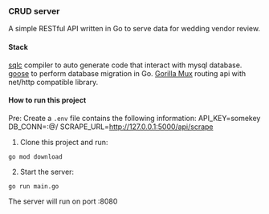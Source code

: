 ### CRUD server
A simple RESTful API written in Go to serve data for wedding vendor review.

#### Stack
[sqlc](https://github.com/sqlc-dev/sqlc) compiler to auto generate code that interact with mysql database.
[goose](https://github.com/pressly/goose) to perform database migration in Go.
[Gorilla Mux](https://github.com/gorilla/mux) routing api with net/http compatible library.

#### How to run this project

Pre: 
Create a `.env` file contains the following information:
API_KEY=somekey
DB_CONN=<user>:<password>@/<database-name>
SCRAPE_URL=http://127.0.0.1:5000/api/scrape

1. Clone this project and run:
```
go mod download
```

2. Start the server:
```
go run main.go
```
The server will run on port :8080
